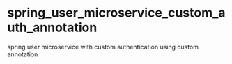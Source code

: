 # spring_user_microservice_custom_auth_annotation
spring user microservice with custom authentication using custom annotation
